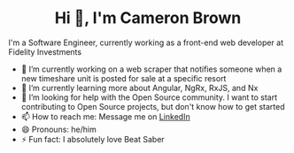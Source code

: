 <h1 align="center">Hi 👋, I'm Cameron Brown</h1>

I'm a Software Engineer, currently working as a front-end web developer at Fidelity Investments

- 🔭 I’m currently working on a web scraper that notifies someone when a new timeshare unit is posted for sale at a specific resort
- 🌱 I’m currently learning more about Angular, NgRx, RxJS, and Nx
- 🤔 I’m looking for help with the Open Source community. I want to start contributing to Open Source projects, but don't know how to get started
- 📫 How to reach me: Message me on [LinkedIn](https://www.linkedin.com/in/cameronjoebrown/)
- 😄 Pronouns: he/him
- ⚡ Fun fact: I absolutely love Beat Saber

<!--
**cameronjoebrown/cameronjoebrown** is a ✨ _special_ ✨ repository because its `README.md` (this file) appears on your GitHub profile.

Here are some ideas to get you started:

- 🔭 I’m currently working on ...
- 🌱 I’m currently learning ...
- 👯 I’m looking to collaborate on ...
- 🤔 I’m looking for help with ...
- 💬 Ask me about ...
- 📫 How to reach me: ...
- 😄 Pronouns: ...
- ⚡ Fun fact: ...
-->

